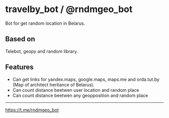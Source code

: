 # travelby_bot / @rndmgeo_bot
Bot for get random location in Belarus.
## Based on
Telebot, geopy and random library.
## Features
* Can get links for yandex.maps, google.maps, maps.me and orda.tut.by (Map of architect heritance of Belarus).
* Can count distance beetwen user location and random place
* Can count distance beetwen any geopposition and random place 
---
<https://t.me/rndmgeo_bot>
